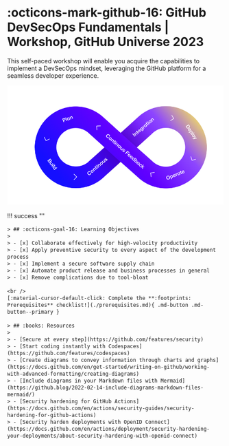 <!-- markdownlint-disable MD033 -->

# :octicons-mark-github-16: GitHub DevSecOps Fundamentals | Workshop, GitHub Universe 2023

This self-paced workshop will enable you acquire the capabilities to implement a DevSecOps mindset, leveraging the GitHub platform for a seamless developer experience.

![end-to-end](assets/img/e2e-github.png)

!!! success ""

    > ## :octicons-goal-16: Learning Objectives
    >
    > - [x] Collaborate effectively for high-velocity productivity
    > - [x] Apply preventive security to every aspect of the development process
    > - [x] Implement a secure software supply chain
    > - [x] Automate product release and business processes in general
    > - [x] Remove complications due to tool-bloat

    <br />
    [:material-cursor-default-click: Complete the **:footprints: Prerequisites** checklist!](./prerequisites.md){ .md-button .md-button--primary }

    > ## :books: Resources
    >
    > - [Secure at every step](https://github.com/features/security)
    > - [Start coding instantly with Codespaces](https://github.com/features/codespaces)
    > - [Create diagrams to convey information through charts and graphs](https://docs.github.com/en/get-started/writing-on-github/working-with-advanced-formatting/creating-diagrams)
    > - [Include diagrams in your Markdown files with Mermaid](https://github.blog/2022-02-14-include-diagrams-markdown-files-mermaid/)
    > - [Security hardening for GitHub Actions](https://docs.github.com/en/actions/security-guides/security-hardening-for-github-actions)
    > - [Security harden deployments with OpenID Connect](https://docs.github.com/en/actions/deployment/security-hardening-your-deployments/about-security-hardening-with-openid-connect)
